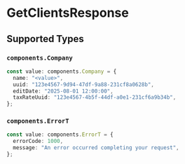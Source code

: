 # GetClientsResponse


## Supported Types

### `components.Company`

```typescript
const value: components.Company = {
  name: "<value>",
  uuid: "123e4567-9d94-47df-9a88-231cf8a0628b",
  editDate: "2025-08-01 12:00:00",
  taxRateUuid: "123e4567-4b5f-44df-a0e1-231cf6a9b34b",
};
```

### `components.ErrorT`

```typescript
const value: components.ErrorT = {
  errorCode: 1000,
  message: "An error occurred completing your request",
};
```

